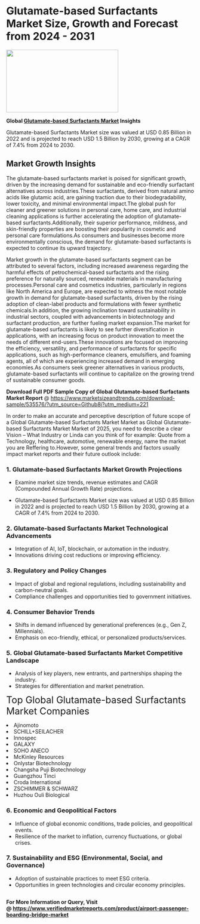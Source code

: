 <H1>Glutamate-based Surfactants Market Size, Growth and Forecast from 2024 - 2031</H1><img class="aligncenter size-medium wp-image-584254" src="https://thirdeyenews.in/wp-content/uploads/2024/09/Global-Market-Research-300x168.jpeg" alt="" width="300" height="168" /><p><strong>Global&nbsp;<a href="https://www.marketsizeandtrends.com/download-sample/535576/?utm_source=Github8j?utm_medium=221">Glutamate-based Surfactants Market</a> Insights</strong></p><p>Glutamate-based Surfactants Market size was valued at USD 0.85 Billion in 2022 and is projected to reach USD 1.5 Billion by 2030, growing at a CAGR of 7.4% from 2024 to 2030.</p><p><h2>Market Growth Insights</h2> <p>The glutamate-based surfactants market is poised for significant growth, driven by the increasing demand for sustainable and eco-friendly surfactant alternatives across industries.These surfactants, derived from natural amino acids like glutamic acid, are gaining traction due to their biodegradability, lower toxicity, and minimal environmental impact.The global push for cleaner and greener solutions in personal care, home care, and industrial cleaning applications is further accelerating the adoption of glutamate-based surfactants.Additionally, their superior performance, mildness, and skin-friendly properties are boosting their popularity in cosmetic and personal care formulations.As consumers and businesses become more environmentally conscious, the demand for glutamate-based surfactants is expected to continue its upward trajectory.</p> <p>Market growth in the glutamate-based surfactants segment can be attributed to several factors, including increased awareness regarding the harmful effects of petrochemical-based surfactants and the rising preference for naturally sourced, renewable materials in manufacturing processes.Personal care and cosmetics industries, particularly in regions like North America and Europe, are expected to witness the most notable growth in demand for glutamate-based surfactants, driven by the rising adoption of clean-label products and formulations with fewer synthetic chemicals.In addition, the growing inclination toward sustainability in industrial sectors, coupled with advancements in biotechnology and surfactant production, are further fueling market expansion.The market for glutamate-based surfactants is likely to see further diversification in applications, with an increasing focus on product innovation to meet the needs of different end-users.These innovations are focused on improving the efficiency, versatility, and performance of surfactants for specific applications, such as high-performance cleaners, emulsifiers, and foaming agents, all of which are experiencing increased demand in emerging economies.As consumers seek greener alternatives in various products, glutamate-based surfactants will continue to capitalize on the growing trend of sustainable consumer goods.</p><p><span class=""><strong>Download Full PDF Sample Copy of Global Glutamate-based Surfactants Market Report</strong> @ <a href="https://www.marketsizeandtrends.com/download-sample/535576/?utm_source=Github8j?utm_medium=221" target="_blank">https://www.marketsizeandtrends.com/download-sample/535576/?utm_source=Github8j?utm_medium=221</a></span></p><p>In order to make an accurate and perceptive description of future scope of a Global&nbsp;Glutamate-based Surfactants Market Market as Global&nbsp;Glutamate-based Surfactants Market Market of 2025, you need to describe a clear Vision &ndash; What Industry or Linda can you think of for example: Quote from a Technology, healthcare, automotive, renewable energy, name the market you are Reffering to.However, some general trends and factors usually impact market reports and their future outlook include:</p><h3>1.&nbsp;<strong>Glutamate-based Surfactants Market Growth Projections</strong></h3><ul><li>Examine market size trends, revenue estimates and CAGR (Compounded Annual Growth Rate) projections.</li><li><p>Glutamate-based Surfactants Market size was valued at USD 0.85 Billion in 2022 and is projected to reach USD 1.5 Billion by 2030, growing at a CAGR of 7.4% from 2024 to 2030.</p></li></ul><h3>2.&nbsp;<strong>Glutamate-based Surfactants Market Technological Advancements</strong></h3><ul><li>Integration of AI, IoT, blockchain, or automation in the industry.</li><li>Innovations driving cost reductions or improving efficiency.</li></ul><h3>3.&nbsp;<strong>Regulatory and Policy Changes</strong></h3><ul><li>Impact of global and regional regulations, including sustainability and carbon-neutral goals.</li><li>Compliance challenges and opportunities tied to government initiatives.</li></ul><h3>4.&nbsp;<strong>Consumer Behavior Trends</strong></h3><ul><li>Shifts in demand influenced by generational preferences (e.g., Gen Z, Millennials).</li><li>Emphasis on eco-friendly, ethical, or personalized products/services.</li></ul><h3>5.&nbsp;<strong>Global Glutamate-based Surfactants Market Competitive Landscape</strong></h3><ul><li>Analysis of key players, new entrants, and partnerships shaping the industry.</li><li>Strategies for differentiation and market penetration.</li></ul><p data-pm-slice="1 1 []"><span style="color: inherit; font-family: inherit; font-size: 25px;">Top Global Glutamate-based Surfactants Market Companies</span></p><div class="" data-test-id=""><p><li>Ajinomoto</li><li> SCHILL+SEILACHER</li><li> Innospec</li><li> GALAXY</li><li> SOHO ANECO</li><li> McKinley Resources</li><li> Onlystar Biotechnology</li><li> Changsha Puji Biotechnology</li><li> Guangzhou Tinci</li><li> Croda International</li><li> ZSCHIMMER & SCHWARZ</li><li> Huzhou Ouli Biological</li></p></div><h3>6.&nbsp;<strong>Economic and Geopolitical Factors</strong></h3><ul><li>Influence of global economic conditions, trade policies, and geopolitical events.</li><li>Resilience of the market to inflation, currency fluctuations, or global crises.</li></ul><h3>7.&nbsp;<strong>Sustainability and ESG (Environmental, Social, and Governance)</strong></h3><ul><li>Adoption of sustainable practices to meet ESG criteria.</li><li>Opportunities in green technologies and circular economy principles.</li></ul><h2><strong style="font-size: 14px;">For More Information or Query, Visit @&nbsp;</strong><a style="background-color: #ffffff; font-size: 14px;" href="https://www.marketsizeandtrends.com/report/glutamate-based-surfactants-market/" target="_blank">https://www.verifiedmarketreports.com/product/airport-passenger-boarding-bridge-market</a></h2>